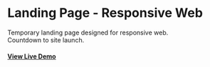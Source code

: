 <h1>Landing Page - Responsive Web</h1>

Temporary landing page designed for responsive web. 
<br> Countdown to site launch.

<h4>
<a href="https://rawgit.com/inspirationaltwist/CodeSnippets/master/Landing%20Page/landing-page.html">View Live Demo</a>
</h4>
